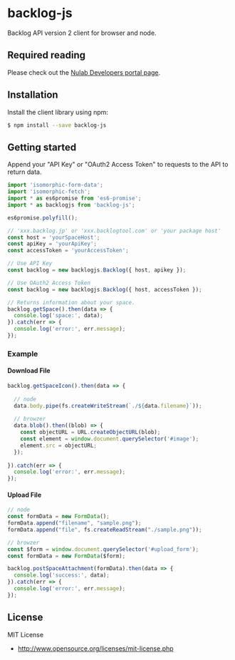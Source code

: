 # backlog-js
Backlog API version 2 client for browser and node.


## Required reading
Please check out the [Nulab Developers portal page](http://developer.nulab-inc.com/docs/backlog/api/2/).


## Installation
Install the client library using npm:

``` sh
$ npm install --save backlog-js
```

## Getting started
Append your "API Key" or "OAuth2 Access Token" to requests to the API to return data.

``` javascript
import 'isomorphic-form-data';
import 'isomorphic-fetch';
import * as es6promise from 'es6-promise';
import * as backlogjs from 'backlog-js';

es6promise.polyfill();

// 'xxx.backlog.jp' or 'xxx.backlogtool.com' or 'your package host'
const host = 'yourSpaceHost';
const apiKey = 'yourApiKey';
const accessToken = 'yourAccessToken';

// Use API Key
const backlog = new backlogjs.Backlog({ host, apikey });

// Use OAuth2 Access Token
const backlog = new backlogjs.Backlog({ host, accessToken });

// Returns information about your space.
backlog.getSpace().then(data => {
  console.log('space:', data);
}).catch(err => {
  console.log('error:', err.message);
});

```

### Example

#### Download File

``` javascript
backlog.getSpaceIcon().then(data => {
    
  // node
  data.body.pipe(fs.createWriteStream(`./${data.filename}`));
    
  // browzer
  data.blob().then((blob) => {
    const objectURL = URL.createObjectURL(blob);
    const element = window.document.querySelector('#image');
    element.src = objectURL;
  });
          
}).catch(err => {
  console.log('error:', err.message);
});
```

#### Upload File

``` javascript
// node
const formData = new FormData();
formData.append("filename", "sample.png");
formData.append("file", fs.createReadStream("./sample.png"));

// browzer
const $form = window.document.querySelector('#upload_form');
const formData = new FormData($form);

backlog.postSpaceAttachment(formData).then(data => {
  console.log('success:', data);
}).catch(err => {
  console.log('error:', err.message);
});
```

## License

MIT License

* http://www.opensource.org/licenses/mit-license.php
